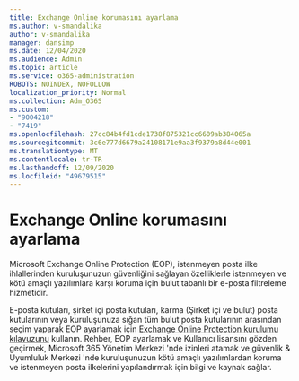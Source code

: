 ```yaml
---
title: Exchange Online korumasını ayarlama
ms.author: v-smandalika
author: v-smandalika
manager: dansimp
ms.date: 12/04/2020
ms.audience: Admin
ms.topic: article
ms.service: o365-administration
ROBOTS: NOINDEX, NOFOLLOW
localization_priority: Normal
ms.collection: Adm_O365
ms.custom:
- "9004218"
- "7419"
ms.openlocfilehash: 27cc84b4fd1cde1738f875321cc6609ab384065a
ms.sourcegitcommit: 3c6e777d6679a24108171e9aa3f9379a8d44e001
ms.translationtype: MT
ms.contentlocale: tr-TR
ms.lasthandoff: 12/09/2020
ms.locfileid: "49679515"
---
```

# <a name="set-up-exchange-online-protection"></a>Exchange Online korumasını ayarlama

Microsoft Exchange Online Protection (EOP), istenmeyen posta ilke ihlallerinden kuruluşunuzun güvenliğini sağlayan özelliklerle istenmeyen ve kötü amaçlı yazılımlara karşı koruma için bulut tabanlı bir e-posta filtreleme hizmetidir.

E-posta kutuları, şirket içi posta kutuları, karma (Şirket içi ve bulut) posta kutularının veya kuruluşunuza sığan tüm bulut posta kutularının arasından seçim yaparak EOP ayarlamak için [Exchange Online Protection kurulumu kılavuzunu](https://admin.microsoft.com/adminportal/home#/modernonboarding/prepareyourenvironment) kullanın. Rehber, EOP ayarlamak ve Kullanıcı lisansını gözden geçirmek, Microsoft 365 Yönetim Merkezi 'nde izinleri atamak ve güvenlik & Uyumluluk Merkezi 'nde kuruluşunuzun kötü amaçlı yazılımlardan koruma ve istenmeyen posta ilkelerini yapılandırmak için bilgi ve kaynak sağlar.
